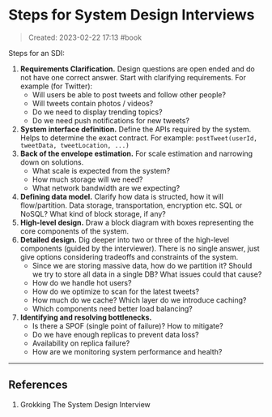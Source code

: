 # Steps for System Design Interviews
> Created: 2023-02-22 17:13
> #book 

Steps for an SDI:

1. **Requirements Clarification.** Design questions are open ended and do not have one correct answer. Start with clarifying requirements. For example (for Twitter):
	+ Will users be able to post tweets and follow other people?
	+ Will tweets contain photos / videos?
	+ Do we need to display trending topics?
	+ Do we need push notifications for new tweets?
2. **System interface definition.** Define the APIs required by the system. Helps to determine the exact contract. For example: `postTweet(userId, tweetData, tweetLocation, ...)`
3. **Back of the envelope estimation.** For scale estimation and narrowing down on solutions.
	+ What scale is expected from the system?
	+ How much storage will we need?
	+ What network bandwidth are we expecting?
4. **Defining data model.** Clarify how data is structed, how it will flow/partition. Data storage, transportation, encryption etc. SQL or NoSQL? What kind of block storage, if any?
5. **High-level design.** Draw a block diagram with boxes representing the core components of the system.
6. **Detailed design.** Dig deeper into two or three of the high-level components (guided by the interviewer). There is no single answer, just give options considering tradeoffs and constraints of the system.
	+ Since we are storing massive data, how do we partition it? Should we try to store all data in a single DB? What issues could that cause?
	+ How do we handle hot users?
	+ How do we optimize to scan for the latest tweets?
	+ How much do we cache? Which layer do we introduce caching?
	+ Which components need better load balancing?
7. **Identifying and resolving bottlenecks.** 
	+ Is there a SPOF (single point of failure)? How to mitigate?
	+ Do we have enough replicas to prevent data loss?
	+ Availability on replica failure?
	+ How are we monitoring system performance and health?


----

## References
1. Grokking The System Design Interview